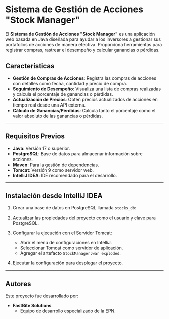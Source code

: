 # Sistema de Gestión de Acciones "Stock Manager"

El **Sistema de Gestión de Acciones "Stock Manager"** es una aplicación web basada en Java diseñada para ayudar a los inversores a gestionar sus portafolios de acciones de manera efectiva. Proporciona herramientas para registrar compras, rastrear el desempeño y calcular ganancias o pérdidas.

## **Características**
- **Gestión de Compras de Acciones**: Registra las compras de acciones con detalles como fecha, cantidad y precio de compra.
- **Seguimiento de Desempeño**: Visualiza una lista de compras realizadas y calcula el porcentaje de ganancias o pérdidas.
- **Actualización de Precios**: Obtén precios actualizados de acciones en tiempo real desde una API externa.
- **Cálculo de Ganancias/Pérdidas**: Calcula tanto el porcentaje como el valor absoluto de las ganancias o pérdidas.

---

## **Requisitos Previos**
- **Java**: Versión 17 o superior.
- **PostgreSQL**: Base de datos para almacenar información sobre acciones.
- **Maven**: Para la gestión de dependencias.
- **Tomcat**: Versión 9 como servidor web.
- **IntelliJ IDEA**: IDE recomendado para el desarrollo.

---

## **Instalación desde IntelliJ IDEA**

1. Crear una base de datos en PostgreSQL llamada `stocks_db`:
2. Actualizar las propiedades del proyecto como el usuario y clave para PostgreSQL.
3. Configurar la ejecución con el Servidor Tomcat:
   - Abrir el menú de configuraciones en IntelliJ.
   - Seleccionar Tomcat como servidor de aplicación.
   - Agregar el artefacto `StockManager:war exploded`.

4. Ejecutar la configuración para desplegar el proyecto.

---

## **Autores**

Este proyecto fue desarrollado por:

- **FastBite Solutions**
    - Equipo de desarrollo especializado de la EPN.
